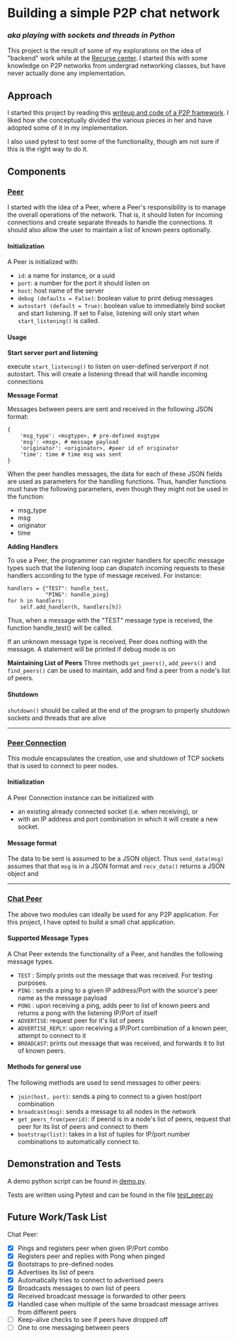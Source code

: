 # Building a simple P2P chat network
### _aka playing with sockets and threads in Python_

This project is the result of some of my explorations on the idea of "backend" work while at the [Recurse center](www.recurse.com). I started this with some knowledge on P2P networks from undergrad networking classes, but have never actually done any implementation.

## Approach
I started this project by reading this [writeup and code of a P2P framework](http://cs.berry.edu/~nhamid/p2p/). I liked how she conceptually divided the various pieces in her and have adopted some of it in my implementation. 

I also used pytest to test some of the functionality, though am not sure if this is the right way to do it.

## Components

### [Peer](peer.py)
I started with the idea of a Peer, where a Peer's responsibility is to manage the overall operations of the network. That is, it should listen for incoming connections and create separate threads to handle the connections. It should also allow the user to maintain a list of known peers optionally. 

#### Initialization
A Peer is initialized with:
* `id`: a name for instance, or a uuid
* `port`: a number for the port it should listen on
* `host`: host name of the server
* `debug (defaults = False)`: boolean value to print debug messages
* `autostart (default = True)`: boolean value to immediately bind socket and start listening. If set to False, listening will only start when `start_listening()` is called.

#### Usage
**Start server port and listening**

execute `start_listening()` to listen on user-defined serverport if not autostart. This will create a listening thread that will handle incoming connections

**Message Format**

Messages between peers are sent and received in the following JSON format:
```
{
	'msg_type': <msgtype>, # pre-defined msgtype
	'msg': <msg>, # message payload
    'originator': <originator>, #peer id of originator
    'time': time # time msg was sent
}
```
When the peer handles messages, the data for each of these JSON fields are used as parameters for the handling functions. Thus, handler functions must have the following parameters, even though they might not be used in the function:
* msg_type
* msg
* originator
* time

**Adding Handlers**

To use a Peer, the programmer can register handlers for specific message types such that the listening loop can dispatch incoming requests to these handlers according to the type of message received. For instance:

```
handlers = {"TEST": handle_test, 
			"PING": handle_ping}
for h in handlers:
	self.add_handler(h, handlers[h])
```
Thus, when a message with the "TEST" message type is received, the function handle_test() will be called.

If an unknown message type is received, Peer does nothing with the message. A statement will be printed if debug mode is on

**Maintaining List of Peers**
Three methods `get_peers()`, `add_peers()` and `find_peers()` can be used to maintain, add and find a peer from a node's list of peers.

#### Shutdown
`shutdown()` should be called at the end of the program to properly shutdown sockets and threads that are alive

---
### [Peer Connection](peerconnection.py)
This module encapsulates the creation, use and shutdown of TCP sockets that is used to connect to peer nodes. 

#### Initialization
A Peer Connection instance can be initialized with
* an existing already connected socket (i.e. when receiving), or 
* with an IP address and port combination in which it will create a new socket.

#### Message format
The data to be sent is assumed to be a JSON object. Thus `send_data(msg)` assumes that that `msg` is in a JSON format and `recv_data()` returns a JSON object and

---

### [Chat Peer](chat_peer.py)
The above two modules can ideally be used for any P2P application.  For this project, I have opted to build a small chat application. 

#### Supported Message Types
A Chat Peer extends the functionality of a Peer, and handles the following message types.
* `TEST` : Simply prints out the message that was received. For testing purposes.
* `PING` : sends a ping to a given IP address/Port with the source's peer name as the message payload
* `PONG` : upon receiving a ping, adds peer to list of known peers and returns a pong with the listening IP/Port of itself
* `ADVERTISE`: request peer for it's list of peers
* `ADVERTISE_REPLY`: upon receiving a IP/Port combination of a known peer, attempt to connect to it
* `BROADCAST`: prints out message that was received, and forwards it to list of known peers.

#### Methods for general use
The following methods are used to send messages to other peers:
* `join(host, port)`: sends a ping to connect to a given host/port combination
* `broadcast(msg)`: sends a message to all nodes in the network
* `get_peers_from(peerid)`: if peerid is in a node's list of peers, request that peer for its list of peers and connect to them
* `bootstrap(list)`: takes in a list of tuples for IP/port number combinations to automatically connect to.

## Demonstration and Tests 
A demo python script can be found in [demo.py](demo.py). 

Tests are written using Pytest and can be found in the file [test_peer.py](testpeer.py) 

## Future Work/Task List
Chat Peer:
- [x] Pings and registers peer when given IP/Port combo
- [x] Registers peer and replies with Pong when pinged
- [x] Bootstraps to pre-defined nodes
- [x] Advertises its list of peers
- [x] Automatically tries to connect to advertised peers
- [x] Broadcasts messages to own list of peers
- [x] Received broadcast message is forwarded to other peers
- [x] Handled case when multiple of the same broadcast message arrives from different peers
- [ ] Keep-alive checks to see if peers have dropped off
- [ ] One to one messaging between peers
